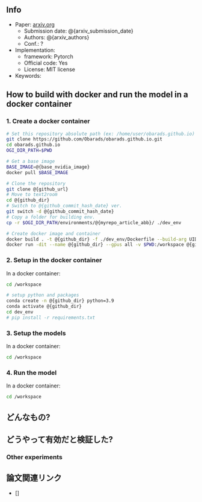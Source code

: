 ## Info
- Paper: [arxiv.org](@{arxiv_url})
  - Submission date: @{arxiv_submission_date}
  - Authors: @{arxiv_authors}
  - Conf.: ?
- Implementation: []()
  - framework: Pytorch
  - Official code: Yes
  - License: MIT license
- Keywords: 

## How to build with docker and run the model in a docker container
### 1. Create a docker container
```bash
# Set this repository absolute path (ex: /home/user/obarads.github.io)
git clone https://github.com/Obarads/obarads.github.io.git
cd obarads.github.io
OGI_DIR_PATH=$PWD

# Get a base image
BASE_IMAGE=@{base_nvidia_image}
docker pull $BASE_IMAGE

# Clone the repository
git clone @{github_url}
# Move to text2room
cd @{github_dir}
# Switch to @{github_commit_hash_date} ver.
git switch -d @{github_commit_hash_date}
# Copy a folder for building env.
cp -r $OGI_DIR_PATH/environments/@{myrepo_article_abb}/ ./dev_env

# Create docker image and container
docker build . -t @{github_dir} -f ./dev_env/Dockerfile --build-arg UID=$(id -u) --build-arg GID=$(id -g) --build-arg BASE_IMAGE=$BASE_IMAGE
docker run -dit --name @{github_dir} --gpus all -v $PWD:/workspace @{github_dir}
```

### 2. Setup in the docker container
In a docker container:
```bash
cd /workspace

# setup python and packages
conda create -n @{github_dir} python=3.9
conda activate @{github_dir}
cd dev_env
# pip install -r requirements.txt
```

### 3. Setup the models
In a docker container:
```bash
cd /workspace
```

### 4. Run the model
In a docker container:
```bash
cd /workspace
```

## どんなもの?

## どうやって有効だと検証した?

### Other experiments

## 論文関連リンク
- [] 

